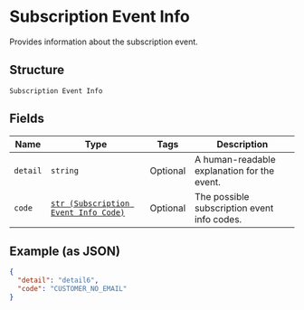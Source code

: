 
# Subscription Event Info

Provides information about the subscription event.

## Structure

`Subscription Event Info`

## Fields

| Name | Type | Tags | Description |
|  --- | --- | --- | --- |
| `detail` | `string` | Optional | A human-readable explanation for the event. |
| `code` | [`str (Subscription Event Info Code)`](/doc/models/subscription-event-info-code.md) | Optional | The possible subscription event info codes. |

## Example (as JSON)

```json
{
  "detail": "detail6",
  "code": "CUSTOMER_NO_EMAIL"
}
```

